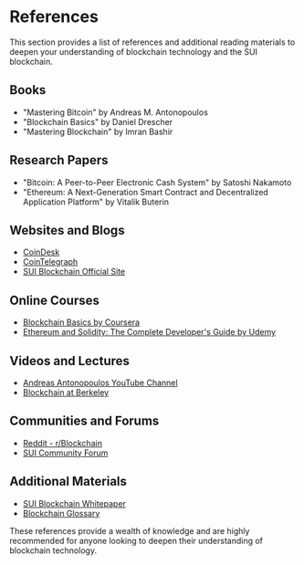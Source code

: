# References

This section provides a list of references and additional reading materials to deepen your understanding of blockchain technology and the SUI blockchain.

## Books
- "Mastering Bitcoin" by Andreas M. Antonopoulos
- "Blockchain Basics" by Daniel Drescher
- "Mastering Blockchain" by Imran Bashir

## Research Papers
- "Bitcoin: A Peer-to-Peer Electronic Cash System" by Satoshi Nakamoto
- "Ethereum: A Next-Generation Smart Contract and Decentralized Application Platform" by Vitalik Buterin

## Websites and Blogs
- [CoinDesk](https://www.coindesk.com/)
- [CoinTelegraph](https://cointelegraph.com/)
- [SUI Blockchain Official Site](https://sui.io/)

## Online Courses
- [Blockchain Basics by Coursera](https://www.coursera.org/learn/blockchain-basics)
- [Ethereum and Solidity: The Complete Developer's Guide by Udemy](https://www.udemy.com/course/ethereum-and-solidity-the-complete-developers-guide/)

## Videos and Lectures
- [Andreas Antonopoulos YouTube Channel](https://www.youtube.com/user/aantonop)
- [Blockchain at Berkeley](https://www.youtube.com/channel/UCvBzRr-FjEXLBZtJTgZIzsQ)

## Communities and Forums
- [Reddit - r/Blockchain](https://www.reddit.com/r/blockchain/)
- [SUI Community Forum](https://forum.sui.io/)

## Additional Materials
- [SUI Blockchain Whitepaper](https://sui.io/whitepaper)
- [Blockchain Glossary](https://www.investopedia.com/terms/b/blockchain.asp)

These references provide a wealth of knowledge and are highly recommended for anyone looking to deepen their understanding of blockchain technology.
